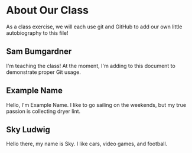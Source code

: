 # About Our Class
As a class exercise, we will each use git and GitHub to add our own little autobiography to this file!

## Sam Bumgardner
I'm teaching the class! At the moment, I'm adding to this document to demonstrate proper Git usage.

## Example Name
Hello, I'm Example Name. I like to go sailing on the weekends, but my true passion is collecting dryer lint.

## Sky Ludwig
Hello there, my name is Sky. I like cars, video games, and football.